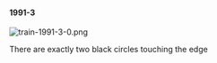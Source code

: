 #### 1991-3
![train-1991-3-0.png](https://github.com/lil-lab/nlvr/raw/master/nlvr/train/images/53/train-1991-3-0.png "train-1991-3-0.png")

There are exactly two black circles touching the edge
